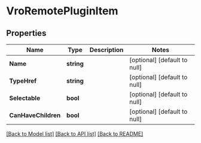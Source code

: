 # VroRemotePluginItem

## Properties
Name | Type | Description | Notes
------------ | ------------- | ------------- | -------------
**Name** | **string** |  | [optional] [default to null]
**TypeHref** | **string** |  | [optional] [default to null]
**Selectable** | **bool** |  | [optional] [default to null]
**CanHaveChildren** | **bool** |  | [optional] [default to null]

[[Back to Model list]](../README.md#documentation-for-models) [[Back to API list]](../README.md#documentation-for-api-endpoints) [[Back to README]](../README.md)


